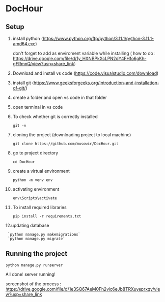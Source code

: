 # DocHour


## Setup
1. install python (https://www.python.org/ftp/python/3.11.1/python-3.11.1-amd64.exe)
    
    don't forget to add as enviroment variable while installing ( how to do : https://drive.google.com/file/d/1y_HXNBPkXcLPN2dY4FHfo6gKh-gFRmnQ/view?usp=share_link)

2. Download and install vs code (https://code.visualstudio.com/download)

3. install git (https://www.geeksforgeeks.org/introduction-and-installation-of-git/)

4. create a folder and open vs code in that folder

5. open terminal in vs code

6. To check whether git is correctly installed

      `git -v`

7. cloning the project (downloading project to local machine)

      `git clone https://github.com/musowir/DocHour.git` 

8. go to project directory

      `cd DocHour`
      
9. create a virtual environment

    `python -m venv env`
    
10. activating environment

      `env\Scripts\activate`

11. To install required libraries 

     `pip install -r requirements.txt`
     
12.updating database

     `python manage.py makemigrations`
     `python manage.py migrate`
     
## Running the project

`python manage.py runserver`

All done! server running!


screenshot of the process : https://drive.google.com/file/d/1e3SQ67AeM0Fh2vic6eJb8TRXuyeprxqv/view?usp=share_link

